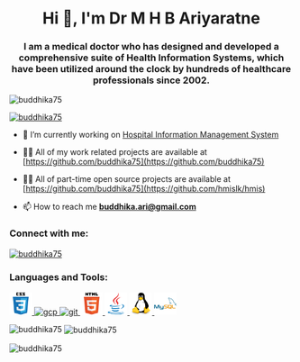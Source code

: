 <h1 align="center">Hi 👋, I'm Dr M H B Ariyaratne</h1>
<h3 align="center">I am a medical doctor who has designed and developed a comprehensive suite of Health Information Systems, which have been utilized around the clock by hundreds of healthcare professionals since 2002.</h3>

<p align="left"> <img src="https://komarev.com/ghpvc/?username=buddhika75&label=Profile%20views&color=0e75b6&style=flat" alt="buddhika75" /> </p>

<p align="left"> <a href="https://github.com/ryo-ma/github-profile-trophy"><img src="https://github-profile-trophy.vercel.app/?username=buddhika75" alt="buddhika75" /></a> </p>

- 🔭 I’m currently working on [Hospital Information Management System](https://github.com/hmislk/hmis)

- 👨‍💻 All of my work related projects are available at [https://github.com/buddhika75](https://github.com/buddhika75)
- 👨‍💻 All of part-time open source projects are available at [https://github.com/buddhika75](https://github.com/hmislk/hmis)

- 📫 How to reach me **buddhika.ari@gmail.com**

<h3 align="left">Connect with me:</h3>
<p align="left">
<a href="https://twitter.com/buddhika75" target="blank"><img align="center" src="https://raw.githubusercontent.com/rahuldkjain/github-profile-readme-generator/master/src/images/icons/Social/twitter.svg" alt="buddhika75" height="30" width="40" /></a>
</p>

<h3 align="left">Languages and Tools:</h3>
<p align="left"> <a href="https://www.w3schools.com/css/" target="_blank" rel="noreferrer"> <img src="https://raw.githubusercontent.com/devicons/devicon/master/icons/css3/css3-original-wordmark.svg" alt="css3" width="40" height="40"/> </a> <a href="https://cloud.google.com" target="_blank" rel="noreferrer"> <img src="https://www.vectorlogo.zone/logos/google_cloud/google_cloud-icon.svg" alt="gcp" width="40" height="40"/> </a> <a href="https://git-scm.com/" target="_blank" rel="noreferrer"> <img src="https://www.vectorlogo.zone/logos/git-scm/git-scm-icon.svg" alt="git" width="40" height="40"/> </a> <a href="https://www.w3.org/html/" target="_blank" rel="noreferrer"> <img src="https://raw.githubusercontent.com/devicons/devicon/master/icons/html5/html5-original-wordmark.svg" alt="html5" width="40" height="40"/> </a> <a href="https://www.java.com" target="_blank" rel="noreferrer"> <img src="https://raw.githubusercontent.com/devicons/devicon/master/icons/java/java-original.svg" alt="java" width="40" height="40"/> </a> <a href="https://www.linux.org/" target="_blank" rel="noreferrer"> <img src="https://raw.githubusercontent.com/devicons/devicon/master/icons/linux/linux-original.svg" alt="linux" width="40" height="40"/> </a> <a href="https://www.mysql.com/" target="_blank" rel="noreferrer"> <img src="https://raw.githubusercontent.com/devicons/devicon/master/icons/mysql/mysql-original-wordmark.svg" alt="mysql" width="40" height="40"/> </a> </p>

<p><img align="left" src="https://github-readme-stats.vercel.app/api/top-langs?username=buddhika75&show_icons=true&locale=en&layout=compact" alt="buddhika75" /></p>

<p>&nbsp;<img align="center" src="https://github-readme-stats.vercel.app/api?username=buddhika75&show_icons=true&locale=en" alt="buddhika75" /></p>

<p><img align="center" src="https://github-readme-streak-stats.herokuapp.com/?user=buddhika75&" alt="buddhika75" /></p>

